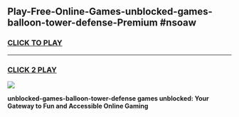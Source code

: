 
## Play-Free-Online-Games-unblocked-games-balloon-tower-defense-Premium #nsoaw
<h3>
<a href="https://premium.freeplayer.one?title=unblocked-games-balloon-tower-defense&ref=8M">CLICK TO PLAY</a></h3>
<hr>

<h3>
<a href="https://premium.freeplayer.one?title=unblocked-games-balloon-tower-defense&ref=8M">CLICK 2 PLAY</a>
  
</h3>

<a href="https://premium.freeplayer.one?title=unblocked-games-balloon-tower-defense&ref=8M"><img src="https://clearcache.store/games.png"></a>


**unblocked-games-balloon-tower-defense games unblocked: Your Gateway to Fun and Accessible Online Gaming**
